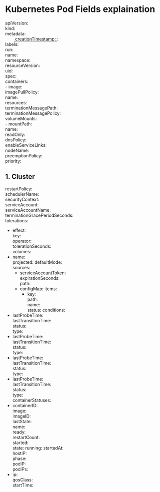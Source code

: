 # Kubernetes Pod Fields explaination  

apiVersion:  
kind:   
metadata:  
&emsp;&emsp;[ creationTimestamp: ](#Cluster):   
  labels:  
    run:   
  name:   
  namespace:   
  resourceVersion:   
  uid:   
spec:  
  containers:  
  \- image:   
     imagePullPolicy:   
     name:   
     resources:   
     terminationMessagePath:   
     terminationMessagePolicy:  
     volumeMounts:  
     \- mountPath:   
        name:   
        readOnly:  
  dnsPolicy:  
  enableServiceLinks:  
  nodeName:  
  preemptionPolicy:  
  priority:  
  <a name="Cluster"></a>  
  
  ## 1. Cluster 
  restartPolicy:  
  schedulerName:  
  securityContext:  
  serviceAccount:  
  serviceAccountName:  
  terminationGracePeriodSeconds:  
  tolerations:  
  - effect:  
    key:  
    operator:  
    tolerationSeconds:  
  volumes:  
  - name:  
    projected: 
      defaultMode:  
      sources: 
      - serviceAccountToken:  
          expirationSeconds:  
          path:  
      - configMap: 
          items: 
          - key:  
            path:  
          name:  
status:
  conditions:
  - lastProbeTime:  
    lastTransitionTime:  
    status:  
    type:  
  - lastProbeTime:  
    lastTransitionTime:  
    status:  
    type:  
  - lastProbeTime:  
    lastTransitionTime:  
    status:  
    type:  
  - lastProbeTime:  
    lastTransitionTime:  
    status:  
    type:  
  containerStatuses:
  - containerID:  
    image:  
    imageID:  
    lastState:  
    name:  
    ready:  
    restartCount:  
    started:  
    state:
      running:
        startedAt:  
  hostIP:  
  phase:  
  podIP:  
  podIPs:
  - ip:  
  qosClass:  
  startTime:  
